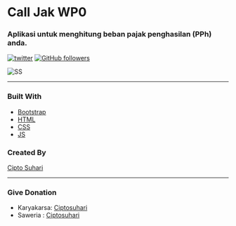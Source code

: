 
# Call Jak WP0
### Aplikasi untuk menghitung beban pajak penghasilan (PPh) anda.

[![twitter](https://img.shields.io/twitter/follow/hari_kun?style=social)](https://twitter.com/hari_kun)
[![GitHub followers](https://img.shields.io/github/followers/harikun.svg?style=social&label=Follow&maxAge=2592000)](https://github.com/harikun?tab=followers)

![SS](https://scontent.fsub3-2.fna.fbcdn.net/v/t1.6435-9/249832668_4531912960232517_2900965488647095040_n.jpg?_nc_cat=109&amp;ccb=1-5&amp;_nc_sid=730e14&amp;_nc_eui2=AeEuXI28tAWKdwH4DwFoWPEX_n60B1d3AGn-frQHV3cAacgAiNW5qd6xjWwUgTa0h3R4vLjdoZSflhtQel2U749e&amp;_nc_ohc=PM10HW5s-OMAX8VbY5s&amp;tn=ZrnVFZ1wGsEtd2NH&amp;_nc_ht=scontent.fsub3-2.fna&amp;oh=7770e78d0ba9912d8898e623347eeb07&amp;oe=619E37A6)

---

### Built With
- [Bootstrap](https://getbootstrap.com/)
- [HTML](https://www.w3schools.com/html/)
- [CSS](https://www.w3schools.com/css/)
- [JS](https://www.javascript.com/)

### Created By

[Cipto Suhari](https://github.com/harikun)

---

### Give Donation

- Karyakarsa: [Ciptosuhari](https://karyakarsa.com/ciptosuhari)
- Saweria : [Ciptosuhari](https://saweria.co/harikun)
